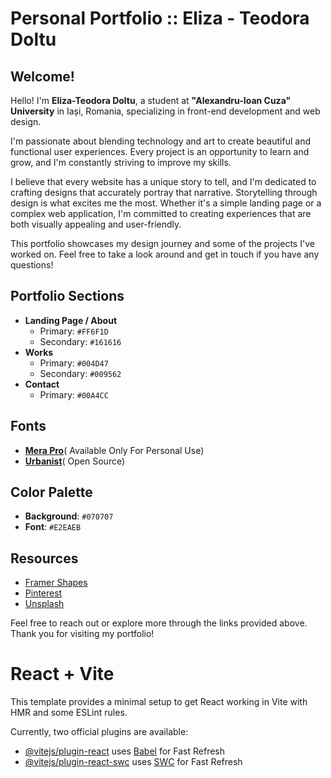 # Personal Portfolio :: Eliza - Teodora Doltu

## Welcome!

Hello! I'm **Eliza-Teodora Doltu**, a student at **"Alexandru-Ioan Cuza" University** in Iași, Romania, specializing in front-end development and web design.

I'm passionate about blending technology and art to create beautiful and functional user experiences. Every project is an opportunity to learn and grow, and I'm constantly striving to improve my skills.

I believe that every website has a unique story to tell, and I'm dedicated to crafting designs that accurately portray that narrative. Storytelling through design is what excites me the most. Whether it's a simple landing page or a complex web application, I'm committed to creating experiences that are both visually appealing and user-friendly.

This portfolio showcases my design journey and some of the projects I've worked on. Feel free to take a look around and get in touch if you have any questions!

## Portfolio Sections

- **Landing Page / About**
  - Primary: `#FF6F1D`
  - Secondary: `#161616`
- **Works**
  - Primary: `#004D47`
  - Secondary: `#009562`
- **Contact**
  - Primary: `#00A4CC`

## Fonts

- [**Mera Pro**](https://font.download/font/mera-pro)( Available Only For Personal Use)
- [**Urbanist**](https://fonts.google.com/specimen/Urbanist)( Open Source)

## Color Palette

- **Background**: `#070707`
- **Font**: `#E2EAEB`

## Resources

- [Framer Shapes](https://www.framer.com/blog/shapes-2/)
- [Pinterest](https://www.pinterest.com/shoprhode/)
- [Unsplash](https://unsplash.com/)

Feel free to reach out or explore more through the links provided above. Thank you for visiting my portfolio!


# React + Vite

This template provides a minimal setup to get React working in Vite with HMR and some ESLint rules.

Currently, two official plugins are available:

- [@vitejs/plugin-react](https://github.com/vitejs/vite-plugin-react/blob/main/packages/plugin-react/README.md) uses [Babel](https://babeljs.io/) for Fast Refresh
- [@vitejs/plugin-react-swc](https://github.com/vitejs/vite-plugin-react-swc) uses [SWC](https://swc.rs/) for Fast Refresh
